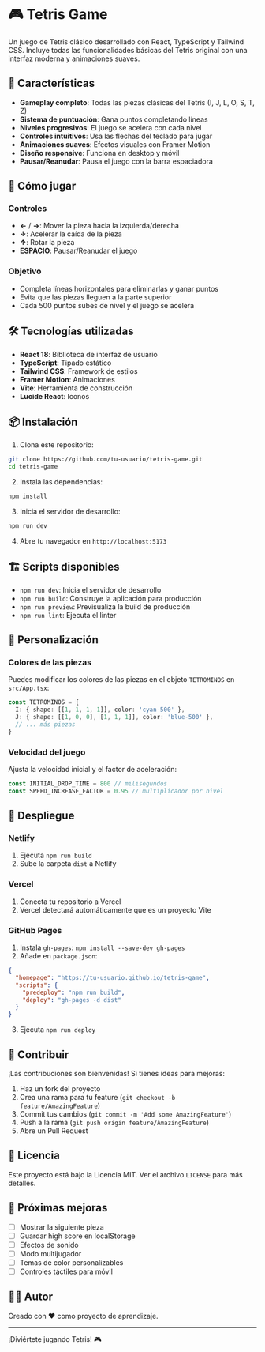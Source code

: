 # 🎮 Tetris Game

Un juego de Tetris clásico desarrollado con React, TypeScript y Tailwind CSS. Incluye todas las funcionalidades básicas del Tetris original con una interfaz moderna y animaciones suaves.

## 🚀 Características

- **Gameplay completo**: Todas las piezas clásicas del Tetris (I, J, L, O, S, T, Z)
- **Sistema de puntuación**: Gana puntos completando líneas
- **Niveles progresivos**: El juego se acelera con cada nivel
- **Controles intuitivos**: Usa las flechas del teclado para jugar
- **Animaciones suaves**: Efectos visuales con Framer Motion
- **Diseño responsive**: Funciona en desktop y móvil
- **Pausar/Reanudar**: Pausa el juego con la barra espaciadora

## 🎯 Cómo jugar

### Controles
- **←** / **→**: Mover la pieza hacia la izquierda/derecha
- **↓**: Acelerar la caída de la pieza
- **↑**: Rotar la pieza
- **ESPACIO**: Pausar/Reanudar el juego

### Objetivo
- Completa líneas horizontales para eliminarlas y ganar puntos
- Evita que las piezas lleguen a la parte superior
- Cada 500 puntos subes de nivel y el juego se acelera

## 🛠️ Tecnologías utilizadas

- **React 18**: Biblioteca de interfaz de usuario
- **TypeScript**: Tipado estático
- **Tailwind CSS**: Framework de estilos
- **Framer Motion**: Animaciones
- **Vite**: Herramienta de construcción
- **Lucide React**: Iconos

## 📦 Instalación

1. Clona este repositorio:
```bash
git clone https://github.com/tu-usuario/tetris-game.git
cd tetris-game
```

2. Instala las dependencias:
```bash
npm install
```

3. Inicia el servidor de desarrollo:
```bash
npm run dev
```

4. Abre tu navegador en `http://localhost:5173`

## 🏗️ Scripts disponibles

- `npm run dev`: Inicia el servidor de desarrollo
- `npm run build`: Construye la aplicación para producción
- `npm run preview`: Previsualiza la build de producción
- `npm run lint`: Ejecuta el linter

## 🎨 Personalización

### Colores de las piezas
Puedes modificar los colores de las piezas en el objeto `TETROMINOS` en `src/App.tsx`:

```typescript
const TETROMINOS = {
  I: { shape: [[1, 1, 1, 1]], color: 'cyan-500' },
  J: { shape: [[1, 0, 0], [1, 1, 1]], color: 'blue-500' },
  // ... más piezas
}
```

### Velocidad del juego
Ajusta la velocidad inicial y el factor de aceleración:

```typescript
const INITIAL_DROP_TIME = 800 // milisegundos
const SPEED_INCREASE_FACTOR = 0.95 // multiplicador por nivel
```

## 🚀 Despliegue

### Netlify
1. Ejecuta `npm run build`
2. Sube la carpeta `dist` a Netlify

### Vercel
1. Conecta tu repositorio a Vercel
2. Vercel detectará automáticamente que es un proyecto Vite

### GitHub Pages
1. Instala `gh-pages`: `npm install --save-dev gh-pages`
2. Añade en `package.json`:
```json
{
  "homepage": "https://tu-usuario.github.io/tetris-game",
  "scripts": {
    "predeploy": "npm run build",
    "deploy": "gh-pages -d dist"
  }
}
```
3. Ejecuta `npm run deploy`

## 🤝 Contribuir

¡Las contribuciones son bienvenidas! Si tienes ideas para mejoras:

1. Haz un fork del proyecto
2. Crea una rama para tu feature (`git checkout -b feature/AmazingFeature`)
3. Commit tus cambios (`git commit -m 'Add some AmazingFeature'`)
4. Push a la rama (`git push origin feature/AmazingFeature`)
5. Abre un Pull Request

## 📝 Licencia

Este proyecto está bajo la Licencia MIT. Ver el archivo `LICENSE` para más detalles.

## 🎯 Próximas mejoras

- [ ] Mostrar la siguiente pieza
- [ ] Guardar high score en localStorage
- [ ] Efectos de sonido
- [ ] Modo multijugador
- [ ] Temas de color personalizables
- [ ] Controles táctiles para móvil

## 👨‍💻 Autor

Creado con ❤️ como proyecto de aprendizaje.

---

¡Diviértete jugando Tetris! 🎮